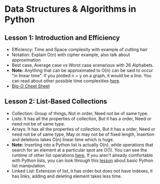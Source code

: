 # Data Structures & Algorithms in Python
## Lesson 1: Introduction and Efficiency
* Efficiency: Time and Space complexity with example of cutting hair
* Notation: Explain O(n) with cipher example, also talk about approximation
* Best case, Average case vs Worst case scenarious with 26 Alphabets.
* **Note:** Anything that can be approximated to O(n) can be said to occur "in linear time". If you plotted n = y on a graph, it would be a line. You can read about other possible time complexities [here](https://en.wikipedia.org/wiki/Time_complexity#Table_of_common_time_complexities).
* [Big-O Cheet Sheet](http://bigocheatsheet.com/)

## Lesson 2: List-Based Collections
* Collection: Group of things, Not in order, Need not be of same type.
* Lists: It has all the properties of collection, But it has a order, Need or need not be of same type.
* Arrays: It has all the properties of collection, But it has a order, Need or need not be of same type, May or may not be of fixed length, Insertion and deletions takes O(n) linear time which is huge.
* **Note:** Inserting into a Python list is actually O(n), while operations that search for an element at a particular spot are O(1). You can see the runtime of other list operations [here](https://wiki.python.org/moin/TimeComplexity), If you aren't already comfortable with Python lists, you can look through this [lesson](https://developers.google.com/edu/python/lists) about basic Python list manipulation.
* Linked List: Extension of list, it has order but does not have indexes, it has links, adding and deleting element takes less time.
